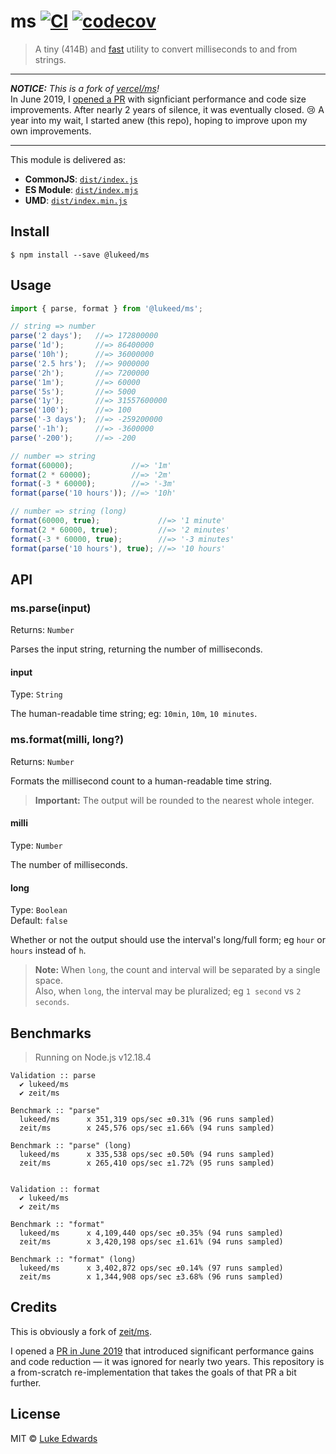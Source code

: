 # ms [![CI](https://github.com/lukeed/ms/workflows/CI/badge.svg)](https://github.com/lukeed/ms/actions) [![codecov](https://badgen.net/codecov/c/github/lukeed/ms)](https://codecov.io/gh/lukeed/ms)

> A tiny (414B) and [fast](#benchmarks) utility to convert milliseconds to and from strings.

---

***NOTICE:** This is a fork of [vercel/ms](https://github.com/vercel/ms)!*<br>
In June 2019, I [opened a PR](https://github.com/zeit/ms/pull/120) with signficiant performance and code size improvements. After nearly 2 years of silence, it was eventually closed. :cry: A year into my wait, I started anew (this repo), hoping to improve upon my own improvements.

---

This module is delivered as:

* **CommonJS**: [`dist/index.js`](https://unpkg.com/@lukeed/ms/dist/index.js)
* **ES Module**: [`dist/index.mjs`](https://unpkg.com/@lukeed/ms/dist/index.mjs)
* **UMD**: [`dist/index.min.js`](https://unpkg.com/@lukeed/ms/dist/index.min.js)

## Install

```
$ npm install --save @lukeed/ms
```


## Usage

```js
import { parse, format } from '@lukeed/ms';

// string => number
parse('2 days');   //=> 172800000
parse('1d');       //=> 86400000
parse('10h');      //=> 36000000
parse('2.5 hrs');  //=> 9000000
parse('2h');       //=> 7200000
parse('1m');       //=> 60000
parse('5s');       //=> 5000
parse('1y');       //=> 31557600000
parse('100');      //=> 100
parse('-3 days');  //=> -259200000
parse('-1h');      //=> -3600000
parse('-200');     //=> -200

// number => string
format(60000);             //=> '1m'
format(2 * 60000);         //=> '2m'
format(-3 * 60000);        //=> '-3m'
format(parse('10 hours')); //=> '10h'

// number => string (long)
format(60000, true);             //=> '1 minute'
format(2 * 60000, true);         //=> '2 minutes'
format(-3 * 60000, true);        //=> '-3 minutes'
format(parse('10 hours'), true); //=> '10 hours'
```


## API

### ms.parse(input)
Returns: `Number`

Parses the input string, returning the number of milliseconds.

#### input
Type: `String`

The human-readable time string; eg: `10min`, `10m`, `10 minutes`.


### ms.format(milli, long?)
Returns: `Number`

Formats the millisecond count to a human-readable time string.

> **Important:** The output will be rounded to the nearest whole integer.

#### milli
Type: `Number`

The number of milliseconds.

#### long
Type: `Boolean`<br>
Default: `false`

Whether or not the output should use the interval's long/full form; eg `hour` or `hours` instead of `h`.

> **Note:** When `long`, the count and interval will be separated by a single space.<br>Also, when `long`, the interval may be pluralized; eg `1 second` vs `2 seconds`.


## Benchmarks

> Running on Node.js v12.18.4

```
Validation :: parse
  ✔ lukeed/ms
  ✔ zeit/ms

Benchmark :: "parse"
  lukeed/ms      x 351,319 ops/sec ±0.31% (96 runs sampled)
  zeit/ms        x 245,576 ops/sec ±1.66% (94 runs sampled)

Benchmark :: "parse" (long)
  lukeed/ms      x 335,538 ops/sec ±0.50% (94 runs sampled)
  zeit/ms        x 265,410 ops/sec ±1.72% (95 runs sampled)


Validation :: format
  ✔ lukeed/ms
  ✔ zeit/ms

Benchmark :: "format"
  lukeed/ms      x 4,109,440 ops/sec ±0.35% (94 runs sampled)
  zeit/ms        x 3,420,198 ops/sec ±1.61% (94 runs sampled)

Benchmark :: "format" (long)
  lukeed/ms      x 3,402,872 ops/sec ±0.14% (97 runs sampled)
  zeit/ms        x 1,344,908 ops/sec ±3.68% (96 runs sampled)
```


## Credits

This is obviously a fork of [zeit/ms](https://github.com/zeit/ms).

I opened a [PR in June 2019](https://github.com/zeit/ms/pull/120) that introduced significant performance gains and code reduction &mdash; it was ignored for nearly two years. This repository is a from-scratch re-implementation that takes the goals of that PR a bit further.


## License

MIT © [Luke Edwards](https://lukeed.com)
